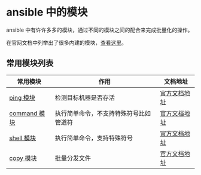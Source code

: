 # ansible 中的模块

ansible 中有许许多多的模块，通过不同的模块之间的配合来完成批量化的操作。

在官网文档中列举出了很多内建的模块，[查看这里](https://docs.ansible.com/ansible/latest/collections/ansible/builtin/index.html)。

## 常用模块列表

| 常用模块 | 作用 | 文档地址 |
|--|-----| ---- |
| [ping 模块](ping.md) | 检测目标机器是否存活 | [官方文档地址](https://docs.ansible.com/ansible/latest/collections/ansible/builtin/ping_module.html) |
| [command 模块](command.md) | 执行简单命令，不支持特殊符号比如管道符 | [官方文档地址](https://docs.ansible.com/ansible/latest/collections/ansible/builtin/command_module.html) |
| [shell 模块](shell.md) | 执行简单命令，支持特殊符号 | [官方文档地址](https://docs.ansible.com/ansible/latest/collections/ansible/builtin/shell_module.html) |
| [copy 模块](copy.md) | 批量分发文件 | [官方文档地址](https://docs.ansible.com/ansible/latest/collections/ansible/builtin/file_module.html) |